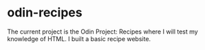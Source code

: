 # odin-recipes
The current project is the Odin Project: Recipes where I will test my knowledge of HTML. I built a basic recipe website.